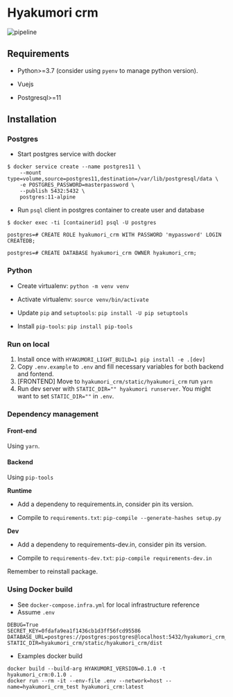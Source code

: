 # Hyakumori crm

![pipeline](https://gitlab.com/datafluct/hyakumori_crm/badges/develop/pipeline.svg)

## Requirements

- Python>=3.7 (consider using `pyenv` to manage python version).

- Vuejs

- Postgresql>=11

## Installation

### Postgres

- Start postgres service with docker

```
$ docker service create --name postgres11 \
    --mount type=volume,source=postgres11,destination=/var/lib/postgresql/data \
    -e POSTGRES_PASSWORD=masterpassword \
    --publish 5432:5432 \
    postgres:11-alpine
```

- Run `psql` client in postgres container to create user and database

```
$ docker exec -ti [containerid] psql -U postgres

postgres=# CREATE ROLE hyakumori_crm WITH PASSWORD 'mypassword' LOGIN CREATEDB;

postgres=# CREATE DATABASE hyakumori_crm OWNER hyakumori_crm;
```

### Python

- Create virtualenv: `python -m venv venv`

- Activate virtualenv: `source venv/bin/activate`

- Update `pip` and `setuptools`: `pip install -U pip setuptools`

- Install `pip-tools`: `pip install pip-tools`

### Run on local

1. Install once with `HYAKUMORI_LIGHT_BUILD=1 pip install -e .[dev]`
2. Copy `.env.example` to `.env` and fill necessary variables for both backend and fontend.
3. [FRONTEND] Move to `hyakumori_crm/static/hyakumori_crm` run `yarn`
4. Run dev server with `STATIC_DIR="" hyakumori runserver`. You might want to set `STATIC_DIR=""` in `.env`.

### Dependency management

#### Front-end

Using `yarn`.

#### Backend

Using `pip-tools`

**Runtime**

- Add a dependeny to requirements.in, consider pin its version.

- Compile to `requirements.txt`: `pip-compile --generate-hashes setup.py`

**Dev**

- Add a dependeny to requirements-dev.in, consider pin its version.

- Compile to `requirements-dev.txt`: `pip-compile requirements-dev.in`

Remember to reinstall package.

### Using Docker build

- See `docker-compose.infra.yml` for local infrastructure reference
- Assume `.env`

```
DEBUG=True
SECRET_KEY=0fdafa9ea1f1436cb1d3ff56fcd95586
DATABASE_URL=postgres://postgres:postgres@localhost:5432/hyakumori_crm_local
STATIC_DIR=hyakumori_crm/static/hyakumori_crm/dist
```

- Examples docker build

```
docker build --build-arg HYAKUMORI_VERSION=0.1.0 -t hyakumori_crm:0.1.0 .
docker run --rm -it --env-file .env --network=host --name=hyakumori_crm_test hyakumori_crm:latest
```
